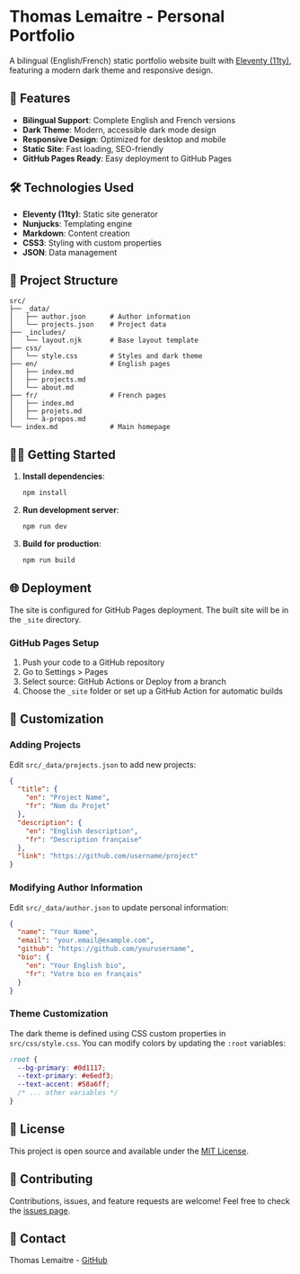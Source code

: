 # Thomas Lemaitre - Personal Portfolio

A bilingual (English/French) static portfolio website built with [Eleventy (11ty)](https://11ty.dev), featuring a modern dark theme and responsive design.

## 🚀 Features

- **Bilingual Support**: Complete English and French versions
- **Dark Theme**: Modern, accessible dark mode design
- **Responsive Design**: Optimized for desktop and mobile
- **Static Site**: Fast loading, SEO-friendly
- **GitHub Pages Ready**: Easy deployment to GitHub Pages

## 🛠️ Technologies Used

- **Eleventy (11ty)**: Static site generator
- **Nunjucks**: Templating engine
- **Markdown**: Content creation
- **CSS3**: Styling with custom properties
- **JSON**: Data management

## 📁 Project Structure

```
src/
├── _data/
│   ├── author.json      # Author information
│   └── projects.json    # Project data
├── _includes/
│   └── layout.njk       # Base layout template
├── css/
│   └── style.css        # Styles and dark theme
├── en/                  # English pages
│   ├── index.md
│   ├── projects.md
│   └── about.md
├── fr/                  # French pages
│   ├── index.md
│   ├── projets.md
│   └── à-propos.md
└── index.md             # Main homepage
```

## 🏃‍♂️ Getting Started

1. **Install dependencies**:
   ```bash
   npm install
   ```

2. **Run development server**:
   ```bash
   npm run dev
   ```

3. **Build for production**:
   ```bash
   npm run build
   ```

## 🌐 Deployment

The site is configured for GitHub Pages deployment. The built site will be in the `_site` directory.

### GitHub Pages Setup

1. Push your code to a GitHub repository
2. Go to Settings > Pages
3. Select source: GitHub Actions or Deploy from a branch
4. Choose the `_site` folder or set up a GitHub Action for automatic builds

## 🎨 Customization

### Adding Projects

Edit `src/_data/projects.json` to add new projects:

```json
{
  "title": {
    "en": "Project Name",
    "fr": "Nom du Projet"
  },
  "description": {
    "en": "English description",
    "fr": "Description française"
  },
  "link": "https://github.com/username/project"
}
```

### Modifying Author Information

Edit `src/_data/author.json` to update personal information:

```json
{
  "name": "Your Name",
  "email": "your.email@example.com",
  "github": "https://github.com/yourusername",
  "bio": {
    "en": "Your English bio",
    "fr": "Votre bio en français"
  }
}
```

### Theme Customization

The dark theme is defined using CSS custom properties in `src/css/style.css`. You can modify colors by updating the `:root` variables:

```css
:root {
  --bg-primary: #0d1117;
  --text-primary: #e6edf3;
  --text-accent: #58a6ff;
  /* ... other variables */
}
```

## 📝 License

This project is open source and available under the [MIT License](LICENSE).

## 🤝 Contributing

Contributions, issues, and feature requests are welcome! Feel free to check the [issues page](https://github.com/tot0p/portfolio/issues).

## 📧 Contact

Thomas Lemaitre - [GitHub](https://github.com/tot0p)
